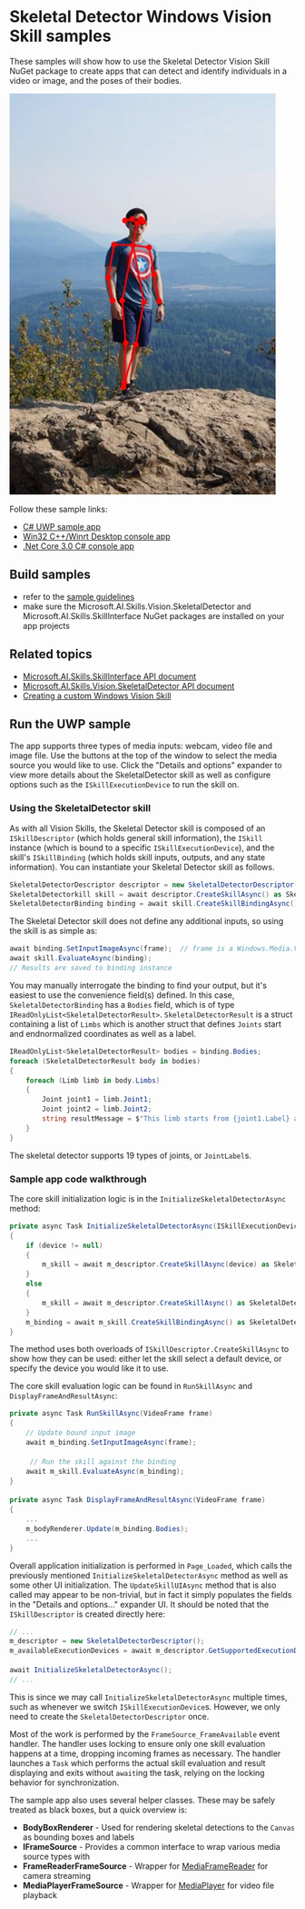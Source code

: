 # Skeletal Detector Windows Vision Skill samples

These samples will show how to use the Skeletal Detector Vision Skill NuGet package to create apps that can detect and identify individuals in a video or image, and the poses of their bodies. 

![Screenshot of skeletal detector skill in action in the UWP sample](./doc/sample_app.jpg)

Follow these sample links:
- [C# UWP sample app](./cs/SkeletalDetectorSample_UWP)
- [Win32 C++/Winrt Desktop console app](./cpp/SkeletalDetectorSample_Desktop)
- [.Net Core 3.0 C# console app](./cs/SkeletalDetectorSample_NetCore3)

## Build samples
- refer to the [sample guidelines](../README.md)
- make sure the Microsoft.AI.Skills.Vision.SkeletalDetector and Microsoft.AI.Skills.SkillInterface NuGet packages are installed on your app projects

## Related topics

- [Microsoft.AI.Skills.SkillInterface API document](../../doc/Microsoft.AI.Skills.SkillInterface.md)
- [Microsoft.AI.Skills.Vision.SkeletalDetector API document](../../doc/Microsoft.AI.Skills.Vision.SkeletalDetector.md)
- [Creating a custom Windows Vision Skill](../SentimentAnalyzerCustomSkill)

## Run the UWP sample

The app supports three types of media inputs: webcam, video file and image file. Use the buttons at the top of the window to select the media source you would like to use. Click the "Details and options" expander to view more details about the SkeletalDetector skill as well as configure options such as the `ISkillExecutionDevice` to run the skill on.

### Using the SkeletalDetector skill

As with all Vision Skills, the Skeletal Detector skill is composed of an `ISkillDescriptor` (which holds general skill information), the `ISkill` instance (which is bound to a specific `ISkillExecutionDevice`), and the skill's `ISkillBinding` (which holds skill inputs, outputs, and any state information). You can instantiate your Skeletal Detector skill as follows.

```csharp
SkeletalDetectorDescriptor descriptor = new SkeletalDetectorDescriptor();
SkeletalDetectorkill skill = await descriptor.CreateSkillAsync() as SkeletalDetectorSkill; // If you don't specify an ISkillExecutionDevice, a default will be automatically selected
SkeletalDetectorBinding binding = await skill.CreateSkillBindingAsync() as SkeletalDetectorBinding;
```

The Skeletal Detector skill does not define any additional inputs, so using the skill is as simple as:

```csharp
await binding.SetInputImageAsync(frame);  // frame is a Windows.Media.VideoFrame
await skill.EvaluateAsync(binding);
// Results are saved to binding instance
```

You may manually interrogate the binding to find your output, but it's easiest to use the convenience field(s) defined. In this case, `SkeletalDetectorBinding` has a `Bodies` field, which is of type `IReadOnlyList<SkeletalDetectorResult>`. `SkeletalDetectorResult` is a struct containing a list of `Limbs` which is another struct that defines `Joints` start and endnormalized coordinates as well as a label.

```csharp
IReadOnlyList<SkeletalDetectorResult> bodies = binding.Bodies;
foreach (SkeletalDetectorResult body in bodies)
{
    foreach (Limb limb in body.Limbs)
    {
        Joint joint1 = limb.Joint1;
        Joint joint2 = limb.Joint2;
        string resultMessage = $"This limb starts from {joint1.Label} at [{joint1.X}, {joint1.Y}] and ends with {joint1.Label} at [{joint2.X}, {joint2.Y}]";
    }
}
```

The skeletal detector supports 19 types of joints, or `JointLabel`s.

### Sample app code walkthrough

The core skill initialization logic is in the `InitializeSkeletalDetectorAsync` method:

```csharp
private async Task InitializeSkeletalDetectorAsync(ISkillExecutionDevice device = null)
{
    if (device != null)
    {
        m_skill = await m_descriptor.CreateSkillAsync(device) as SkeletalDetectorSkill;
    }
    else
    {
        m_skill = await m_descriptor.CreateSkillAsync() as SkeletalDetectorSkill;
    }
    m_binding = await m_skill.CreateSkillBindingAsync() as SkeletalDetectorBinding;
}
```

The method uses both overloads of `ISkillDescriptor.CreateSkillAsync` to show how they can be used: either let the skill select a default device, or specify the device you would like it to use.

The core skill evaluation logic can be found in `RunSkillAsync` and `DisplayFrameAndResultAsync`:

```csharp
private async Task RunSkillAsync(VideoFrame frame)
{
    // Update bound input image
    await m_binding.SetInputImageAsync(frame);

     // Run the skill against the binding
    await m_skill.EvaluateAsync(m_binding);
}

private async Task DisplayFrameAndResultAsync(VideoFrame frame)
{
    ...
    m_bodyRenderer.Update(m_binding.Bodies);
    ...
}
```

Overall application initialization is performed in `Page_Loaded`, which calls the previously mentioned `InitializeSkeletalDetectorAsync` method as well as some other UI initialization. The `UpdateSkillUIAsync` method that is also called may appear to be non-trivial, but in fact it simply populates the fields in the "Details and options..." expander UI. It should be noted that the `ISkillDescriptor` is created directly here:

```csharp
// ...
m_descriptor = new SkeletalDetectorDescriptor();
m_availableExecutionDevices = await m_descriptor.GetSupportedExecutionDevicesAsync();

await InitializeSkeletalDetectorAsync();
// ...
```

This is since we may call `InitializeSkeletalDetectorAsync` multiple times, such as whenever we switch `ISkillExecutionDevice`s. However, we only need to create the `SkeletalDetectorDescriptor` once.

Most of the work is performed by the `FrameSource_FrameAvailable` event handler. The handler uses locking to ensure only one skill evaluation happens at a time, dropping incoming frames as necessary. The handler launches a `Task` which performs the actual skill evaluation and result displaying and exits without `await`ing the task, relying on the locking behavior for synchronization.

The sample app also uses several helper classes. These may be safely treated as black boxes, but a quick overview is:

- **BodyBoxRenderer** - Used for rendering skeletal detections to the `Canvas` as bounding boxes and labels
- **IFrameSource** - Provides a common interface to wrap various media source types with
- **FrameReaderFrameSource** - Wrapper for [MediaFrameReader](https://docs.microsoft.com/en-us/uwp/api/Windows.Media.Capture.Frames.MediaFrameReader) for camera streaming
- **MediaPlayerFrameSource** - Wrapper for [MediaPlayer](https://docs.microsoft.com/en-us/uwp/api/Windows.Media.Playback.MediaPlayer) for video file playback


